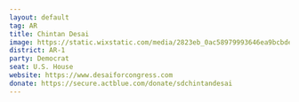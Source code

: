 ```yaml
---
layout: default
tag: AR
title: Chintan Desai
image: https://static.wixstatic.com/media/2823eb_0ac58979993646ea9bcbdef384a4f1ae~mv2.png
district: AR-1
party: Democrat
seat: U.S. House 
website: https://www.desaiforcongress.com
donate: https://secure.actblue.com/donate/sdchintandesai
---
```

